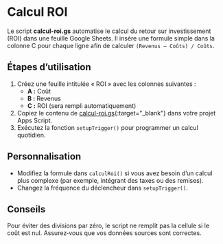 # Calcul ROI

Le script **calcul-roi.gs** automatise le calcul du retour sur investissement (ROI) dans une feuille Google Sheets. Il insère une formule simple dans la colonne C pour chaque ligne afin de calculer `(Revenus – Coûts) / Coûts`.

## Étapes d’utilisation

1. Créez une feuille intitulée « ROI » avec les colonnes suivantes :
   - **A :** Coût
   - **B :** Revenus
   - **C :** ROI (sera rempli automatiquement)
2. Copiez le contenu de [calcul-roi.gs](../scripts/calcul-roi.gs){:target="_blank"} dans votre projet Apps Script.
3. Exécutez la fonction `setupTrigger()` pour programmer un calcul quotidien.

## Personnalisation

- Modifiez la formule dans `calculRoi()` si vous avez besoin d’un calcul plus complexe (par exemple, intégrant des taxes ou des remises).
- Changez la fréquence du déclencheur dans `setupTrigger()`.

## Conseils

Pour éviter des divisions par zéro, le script ne remplit pas la cellule si le coût est nul. Assurez‑vous que vos données sources sont correctes.